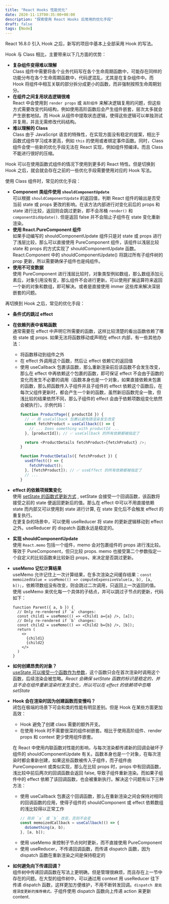 ```yaml
---
title: "React Hooks 性能优化"
date: 2020-11-13T00:35:00+08:00
description: "探索使用 React Hooks 后常用的优化手段"
draft: false
tags: [Node]
---
```


React 16.8.0 引入 Hook 之后，新写的项目中基本上全部采用 Hook 的写法。

Hook 与 Class 相比，主要带来以下几方面的优势：
- **复杂组件变得难以理解**  
  Class 组件中需要将各个业务代码写在各个生命周期函数中，可能存在同样的功能分布在各个生命周期函数中，代码逻混乱，尤其是在复杂组件中。而 Hook 将组件中相互关联的部分拆分成更小的函数，而非强制按照生命周期划分。
- **在组件之间复用状态逻辑很难**  
  React 中会使用到 `render props` 或 `高阶组件` 来解决逻辑复用的问题，但这些方式需要改变代码结构，例如使用高阶函数后会产生组件嵌套，层次太多就会产生嵌套地狱。而 Hook 从组件中提取状态逻辑，使得这些逻辑可以单独测试并复用，并且无需修改代码结构。
- **难以理解的 Class**  
  Class 由于 JavaScript 语言的特殊性，在实现方面没有稳定的提案，相比于函数式组件学习成本更高，例如 `this` 的使用或者绑定事件函数。同时，Class 组件会使一些新的优化手段无法在 React 实现，例如组件预编译。而且 Class 不能进行很好的压缩。

Hook 可以在使用函数式组件的情况下使用到更多的 React 特性。但是切换到 Hook 之后，就会就会存在之前的一些优化手段需要使用对应的 Hook 写法。

使用 Class 组件时，常见的优化手段：
- **Component 类组件使用 `shouldComponentUpdate`**    
  可以根据 `shouldComponentUpdate` 的返回值，判断 React 组件的输出是否受当前 state 或 props 更改的影响。在该方法内部进行对变化前后的 props 和 state 进行比较，返回则会跳过更新，即不会吊桶 `render()` 和 `componentDidUpdate()`. 但是返回 false 并不会阻止子组件在 state 变化重新渲染。
- **使用 React.PureComponent 组件**  
  如果手动编写的 shouldComponentUpdate 组件只是对 state 或 props 进行了浅层比较，那么可以直接使用 PureComponent 组件，该组件以浅层比较 state 和 props 的方式实现了 shouldComponentUpdate 函数。React.Component 中的 shouldComponentUpdate() 将跳过所有子组件树的 prop 更新，所以需要确保子组件也是纯组件。
- **使用不可变数据**  
  使用 PureComponent 进行浅层比较时，对象类型例如数组，那么数组添加元素后，对象引用没有变，那么组件不会进行更新。可以使用扩展运算符来返回一个新的对象和数组，即可解决。或者是直接使用 immer 这些库来解决深层嵌套的问题。

再切换到 Hook 之后，常见的优化手段：
- **条件式的跳过 effect**  
- **在依赖列表中省略函数**  
  通常需要在 effect 中声明它所需要的函数，这样比较清楚的看出函数依赖了哪些 state 或 props. 如果无法将函数移动或声明在 effect 内部，有一些其他办法：  
  - 将函数移动到组件之外
  - 在 effect 外调用这个函数，然后让 effect 依赖它的返回值
  - 使用 useCallback 包裹该函数，那么重新渲染前后该函数不会发生改变，那么在 effect 中再依赖这个包裹的函数，即可保证 effect 不会由于函数的变化而发生不必要的调用（函数本身也是一个对象，如果直接依赖未包裹的函数，那么把函数传入子组件并且子组件的 effect 依赖这个函数后，在每次父组件更新时，都会产生一个新的函数，虽然新旧函数完全一致，但浅比较的结果依然不同，那么子组件的 effect 会由于依赖项数组变化依然会被执行）。示例代码：  
    ```js
    function ProductPage({ productId }) {
      // ✅ 用 useCallback 包裹以避免随渲染发生改变
      const fetchProduct = useCallback(() => {
        // ... Does something with productId ...
      }, [productId]); // ✅ useCallback 的所有依赖都被指定了

      return <ProductDetails fetchProduct={fetchProduct} />;
    }

    function ProductDetails({ fetchProduct }) {
      useEffect(() => {
        fetchProduct();
      }, [fetchProduct]); // ✅ useEffect 的所有依赖都被指定了
      // ...
    }
    ```
- **effect 的依赖项频繁变化**  
  使用 [setState 的函数式更新方式](https://zh-hans.reactjs.org/docs/hooks-reference.html#functional-updates) , setState 会接受一个回调函数，该函数将接受之前的 state 便返回更新后的值。那么在 effect 中可以不用直接依赖 state 而内部又可以使用到 state 进行计算, 在 state 变化后不会触发 effect 的重复执行。  
  在更复杂的场景中，可以使用 useReducer 将 state 的更新逻辑移动到 effect 之外。useReducer 的 dispatch 函数永远是稳定的。
- **实现 shouldComponentUpdate**  
  使用 `React.memo` 包括一个组件，memo 会对包裹组件的 props 进行浅比较。等效于 PureComponent，但只比较 props. memo 也接受第二个参数指定一个自定义的比较函数来比较新旧 props，来决定是否跳过更新。
- **useMemo 记忆计算结果**  
  useMemo 允许记住上一次计算结果，在多次渲染之间缓存结果：`const memoizedValue = useMemo(() => computeExpensiveValue(a, b), [a, b]);`，依赖项数组没有改变，则会跳过二次调用，只返回上一次返回的值。
  使用 useMemo 来优化每一个具体的子结点，并可以跳过子节点的更新，代码如下：
  ```JS
  function Parent({ a, b }) {
    // Only re-rendered if `a` changes:
    const child1 = useMemo(() => <Child1 a={a} />, [a]);
    // Only re-rendered if `b` changes:
    const child2 = useMemo(() => <Child2 b={b} />, [b]);
    return (
      <>
        {child1}
        {child2}
      </>
    )
  }
  ```
- **如何创建昂贵的对象？**  
  [useState 可以接受一个函数作为参数](https://zh-hans.reactjs.org/docs/hooks-reference.html#lazy-initial-state)，这个函数只会在首次渲染时调用这个函数，后续渲染会被忽略。*React 会确保 setState 函数的标识是稳定的，并且不会在组件重新渲染时发生变化，所以可以在 effect 的依赖项中忽略 setState*
- **Hook 会在渲染时因为创建函数而变慢吗？**  
  闭包在极端的场景下可会和类的性能有明显差别。但是 Hook 在某些方面更加高效：  
  - Hook 避免了创建 class 需要的额外开支。
  - 在使用 Hook 时不需要很深的组件树嵌套。相比于使用高阶组件、render props 和 context 更少使用组件嵌套。  
  
  在 React 中使用内联函数对性能的影响，与每次渲染都传递新的回调会破坏子组件的 shouldComponentUpdate 有关。函数本身也是一个对象，在每次渲染时都会重新创建，如果这些函数被传入子组件，而子组件由 PureComponent 或类似实现，那么在比较 props 时，props 中有回调函数，浅比较中前后两次的回调函数会返回 false, 导致子组件重新渲染。而如果子组件中的 effect 依赖了该回调函数，也会被重新执行。解决这个问题有以下三种方法：
  - 使用 useCallback 包裹这个回调函数，那么在重新渲染之间会保持对相同的回调函数的应用，使得子组件的 shouldComponent 或 effect 依赖数组的浅比较得以正常工作
    ```js
    // 除非 `a` 或 `b` 改变，否则不会变
    const memoizedCallback = useCallback(() => {
      doSomething(a, b);
    }, [a, b]);
    ```
  - 使用 useMemo 来控制子节点何时更新，而不直接使用 PureComponent
  - 使用 useReducer，不传递回调函数，而传递 dispatch 函数，因为 dispatch 函数在重新渲染之间是保持稳定的
- **如何避免向下传递回调？**  
  组件树中传递回调函数在写法上更明确，但是管理很麻烦，而且存在上一节中存在的问题。在大型的组件树中，可以通过用 context 用 useReducer 往下传递 dispatch 函数，这样更加方便维护，不用不断转发回调。`dispatch 是处理深度更新的推荐模式。`子组件使用 dispatch 函数向上传递 action 来更新 content.  